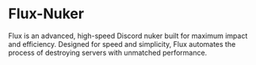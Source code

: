 # Flux-Nuker
Flux is an advanced, high-speed Discord nuker built for maximum impact and efficiency. Designed for speed and simplicity, Flux automates the process of destroying servers with unmatched performance.
